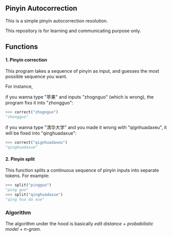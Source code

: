 ## Pinyin Autocorrection

This is a simple pinyin autocorrection resolution. 

This repository is for learning and communicating purpose only. 

## Functions

#### 1. Pinyin correction

This program takes a sequence of pinyin as input, and guesses the most possible sequence you want. 

For instance, 

if you wanna type "苹果" and inputs "zhognguo" (which is wrong), the program fixs it into "zhongguo":

```python
>>> correct("zhognguo")
"zhongguo"
```

if you wanna type "清华大学" and you made it wrong with "qignhuadaxeu", it will be fixed into "qinghuadaxue":

```python
>>> correct("qignhuadaxeu")
"qinghuadaxue"
```

#### 2. Pinyin split

This function splits a continuous sequence of pinyin inputs into separate tokens. For example:

```python
>>> split("pingguo")
"ping guo"
>>> split("qinghuadaxue")
"qing hua da xue"
```

### Algorithm

The algorithm under the hood is basically *edit distance* + *probabilistic model* + *n-gram*. 

